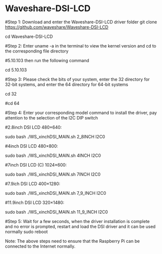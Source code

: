 # Waveshare-DSI-LCD

#Step 1: Download and enter the Waveshare-DSI-LCD driver folder
git clone https://github.com/waveshare/Waveshare-DSI-LCD

cd Waveshare-DSI-LCD

#Step 2: Enter uname -a in the terminal to view the kernel version and cd to the corresponding file directory

#5.10.103 then run the following command

cd 5.10.103


#Step 3: Please check the bits of your system, enter the 32 directory for 32-bit systems, and enter the 64 directory for 64-bit systems

cd 32

#cd 64

#Step 4: Enter your corresponding model command to install the driver, pay attention to the selection of the I2C DIP switch

#2.8inch DSI LCD 480×640:

sudo bash ./WS_xinchDSI_MAIN.sh 2_8INCH I2C0

#4inch DSI LCD 480×800:

sudo bash ./WS_xinchDSI_MAIN.sh 4INCH I2C0

#7inch DSI LCD (C) 1024×600:

sudo bash ./WS_xinchDSI_MAIN.sh 7INCH I2C0

#7.9ich DSI LCD 400×1280:

sudo bash ./WS_xinchDSI_MAIN.sh 7_9_INCH I2C0

#11.9inch DSI LCD 320×1480:

sudo bash ./WS_xinchDSI_MAIN.sh 11_9_INCH I2C0


#Step 5: Wait for a few seconds, when the driver installation is complete and no error is prompted, restart and load the DSI driver and it can be used normally
sudo reboot

Note: The above steps need to ensure that the Raspberry Pi can be connected to the Internet normally.
